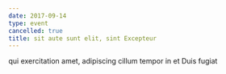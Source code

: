 ```yaml
---
date: 2017-09-14
type: event
cancelled: true
title: sit aute sunt elit, sint Excepteur
---
```

qui exercitation amet, adipiscing cillum tempor in et Duis fugiat